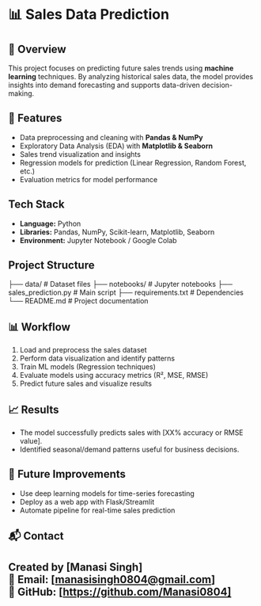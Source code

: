 # 📊 Sales Data Prediction

## 📌 Overview
This project focuses on predicting future sales trends using **machine learning** techniques. By analyzing historical sales data, the model provides insights into demand forecasting and supports data-driven decision-making.

## 🚀 Features
- Data preprocessing and cleaning with **Pandas & NumPy**  
- Exploratory Data Analysis (EDA) with **Matplotlib & Seaborn**  
- Sales trend visualization and insights  
- Regression models for prediction (Linear Regression, Random Forest, etc.)  
- Evaluation metrics for model performance  

## Tech Stack
- **Language:** Python  
- **Libraries:** Pandas, NumPy, Scikit-learn, Matplotlib, Seaborn  
- **Environment:** Jupyter Notebook / Google Colab  

## Project Structure
├── data/ # Dataset files
├── notebooks/ # Jupyter notebooks
├── sales_prediction.py # Main script
├── requirements.txt # Dependencies
└── README.md # Project documentation

## 📊 Workflow
1. Load and preprocess the sales dataset  
2. Perform data visualization and identify patterns  
3. Train ML models (Regression techniques)  
4. Evaluate models using accuracy metrics (R², MSE, RMSE)  
5. Predict future sales and visualize results  

## 📈 Results
- The model successfully predicts sales with [XX% accuracy or RMSE value].  
- Identified seasonal/demand patterns useful for business decisions.  

## 🔮 Future Improvements
- Use deep learning models for time-series forecasting  
- Deploy as a web app with Flask/Streamlit  
- Automate pipeline for real-time sales prediction  

## 📬 Contact
Created by **[Manasi Singh]**  
📧 Email: [manasisingh0804@gmail.com]  
🐙 GitHub: [https://github.com/Manasi0804]
---
